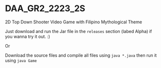 # DAA_GR2_2223_2S
2D Top Down Shooter Video Game with Filipino Mythological Theme

Just download and run the Jar file in the ```releases``` section (labed Alpha) if you wanna try it out. :)

Or

Download the source files and compile all files using ```java *.java``` then run it using ```java Game```
